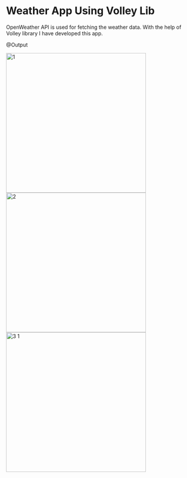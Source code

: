 # Weather App Using Volley Lib
OpenWeather API is used for fetching the weather data. With the help of Volley library I have developed this app.

@Output

<img  width="380" alt="1" src="https://user-images.githubusercontent.com/90249532/179475203-2612ee93-36f4-4fd7-a1bc-c5844dc6540e.png">

<img width="380" alt="2" src="https://user-images.githubusercontent.com/90249532/179475223-5e0955bc-3af9-45c9-811c-13676c49d9bb.png">

<img width="380" alt="3 1" src="https://user-images.githubusercontent.com/90249532/179475254-3c8ecd36-3c08-4fe4-9d32-863a6c106c2f.png">
